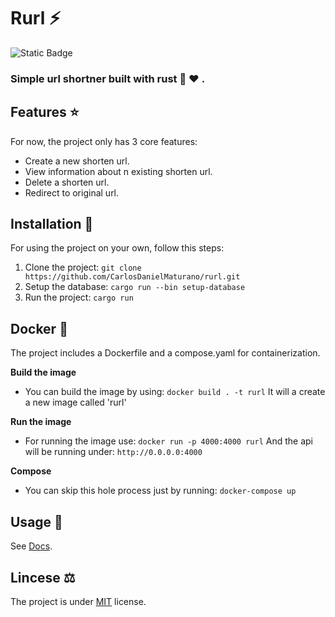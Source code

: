 # Rurl :zap:

![Static Badge](https://img.shields.io/badge/cargo-1.74.1%20-blue)

### Simple url shortner built with rust :crab: :heart: .

## Features :star:

For now, the project only has 3 core features:

- Create a new shorten url.
- View information about n existing shorten url.
- Delete a shorten url.
- Redirect to original url.

## Installation :wrench:

For using the project on your own, follow this steps:

1. Clone the project: `git clone https://github.com/CarlosDanielMaturano/rurl.git`
2. Setup the database: `cargo run --bin setup-database`
3. Run the project: `cargo run`

## Docker :whale:

The project includes a Dockerfile and a compose.yaml for containerization.

**Build the image**

- You can build the image by using: `docker build . -t rurl`
  It will a create a new image called 'rurl'

**Run the image**

- For running the image use: `docker run -p 4000:4000 rurl`
  And the api will be running under: `http://0.0.0.0:4000`

**Compose**

- You can skip this hole process just by running: `docker-compose up`

## Usage :closed_book:

See [Docs](./Docs.md).

## Lincese :balance_scale:

The project is under [MIT](./LICENSE) license.
